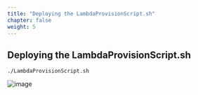 ```yaml
---
title: "Deploying the LambdaProvisionScript.sh"
chapter: false
weight: 5
---
```

## Deploying the LambdaProvisionScript.sh

```
./LambdaProvisionScript.sh
```
![image](/images/aws-lab11-serverless_lambdaDeploy.png)

